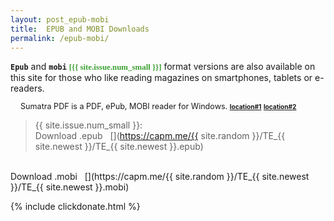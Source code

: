 ```yaml
---
layout: post_epub-mobi
title:  EPUB and MOBI Downloads
permalink: /epub-mobi/
---
```

<div class="message">
	<code><b>Epub</b></code> and <code><b>mobi</b></code> <span style="font-family: MiloSerifPro, Palatino, serif; font-size: 92%; font-weight: bold; color: #3ea134;">[</span><span style="font-family: MiloSerifPro, Palatino, serif; font-size: 92%; font-weight: bold; color: #3ea134;">{{ site.issue.num_small }}</span><span style="font-family: MiloSerifPro, Palatino, serif; font-size: 92%; font-weight: bold; color: #3ea134;">]</span> format versions are also available on this site for those who like reading magazines on smartphones, tablets or e-readers.
</div>

<p style="padding: 0 1rem 0 1rem; font-size: 90%;">
	Sumatra PDF is a PDF, ePub, MOBI reader for Windows. <a href="https://www.sumatrapdfreader.org/free-pdf-reader.html"><span style="font-weight: bold;font-size: 80%;">location#1</span></a> <a href="https://capm.me/download/SumatraPDF/SumatraPDF-3.1.2-64-install.exe"><span style="font-weight: bold;font-size: 80%;padding: 0 0.2rem 0 0">location#2</span></a>
</p>

<!--more-->
> {{ site.issue.num_small }}: <br/>
Download .epub &nbsp;&nbsp;[<i class="fa fa-cloud-download"></i>](https://capm.me/{{ site.random }}/TE_{{ site.newest }}/TE_{{ site.newest }}.epub)
<br/>
Download .mobi &nbsp;&nbsp;[<i class="fa fa-cloud-download"></i>](https://capm.me/{{ site.random }}/TE_{{ site.newest }}/TE_{{ site.newest }}.mobi)

{% include clickdonate.html %}


<style>
.fa-cloud-download {
	color: #38aede;	
}
.fa-cloud-download:hover {
	color: #5fc536;	
}
</style>

